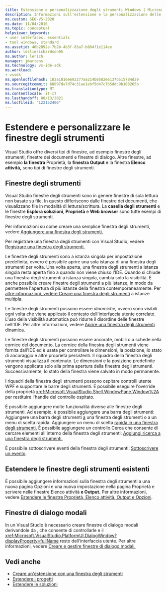 ```yaml
---
title: Estensione e personalizzazione degli strumenti Windows | Microsoft Docs
description: Informazioni sull'estensione e la personalizzazione delle finestre degli strumenti Visual Studio, tra cui il Finestra Proprietà, la finestra Output e la Elenco attività finestra.
ms.custom: SEO-VS-2020
ms.date: 11/04/2016
ms.topic: conceptual
helpviewer_keywords:
- user interfaces, essentials
- tool windows, standard
ms.assetid: 46b2892e-7b2b-4b3f-83a7-b884f1e114ee
author: leslierichardson95
ms.author: lerich
manager: jmartens
ms.technology: vs-ide-sdk
ms.workload:
- vssdk
ms.openlocfilehash: 182a1816e692277aa214b8682e6137b515784d29
ms.sourcegitcommit: 68897da7d74c31ae1ebf5d47c7b5ddc9b108265b
ms.translationtype: MT
ms.contentlocale: it-IT
ms.lasthandoff: 08/13/2021
ms.locfileid: "122152406"
---
```

# <a name="extend-and-customize-tool-windows"></a>Estendere e personalizzare le finestre degli strumenti
Visual Studio offre diversi tipi di finestre, ad esempio finestre degli strumenti, finestre dei documenti e finestre di dialogo. Altre finestre, ad esempio **la finestra** Proprietà, la **finestra Output** e la finestra **Elenco attività,** sono tipi di finestre degli strumenti.

## <a name="tool-windows"></a>Finestre degli strumenti
 Visual Studio finestre degli strumenti sono in genere finestre di sola lettura non basate su file. In questo differiscono dalle finestre dei documenti, che visualizzano file in modalità di lettura/scrittura. La **casella degli strumenti** e le finestre **Esplora soluzioni**, **Proprietà** e **Web browser** sono tutte esempi di finestre degli strumenti.

 Per informazioni su come creare una semplice finestra degli strumenti, vedere [Aggiungere una finestra degli strumenti.](../extensibility/adding-a-tool-window.md)

 Per registrare una finestra degli strumenti con Visual Studio, vedere [Registrare una finestra degli strumenti.](../extensibility/registering-a-tool-window.md)

 Le finestre degli strumenti sono a istanza singola per impostazione predefinita, ovvero è possibile aprire una sola istanza di una finestra degli strumenti per volta. Una volta aperta, una finestra degli strumenti a istanza singola resta aperta fino a quando non viene chiuso l'IDE. Quando si chiude una finestra degli strumenti a istanza singola, cambia solo la visibilità. È anche possibile creare finestre degli strumenti a più istanze, in modo da permettere l'apertura di più istanze della finestra contemporaneamente. Per [altre informazioni, vedere Creare una finestra degli strumenti](../extensibility/creating-a-multi-instance-tool-window.md) a istanze multipla.

 Le finestre degli strumenti possono essere *dinamiche,* ovvero sono visibili ogni volta che viene applicato il contesto dell'interfaccia utente correlato. L'uso della visibilità automatica può ridurre il disordine delle finestre nell'IDE. Per altre informazioni, vedere [Aprire una finestra degli strumenti dinamica.](../extensibility/opening-a-dynamic-tool-window.md)

 Le finestre degli strumenti possono essere ancorate, mobili o a schede nella cornice del documento. La cornice della finestra degli strumenti viene fornita dall'IDE ed è usata per controllare le dimensioni, la posizione, lo stato di ancoraggio e altre proprietà persistenti. Il riquadro della finestra degli strumenti visualizza il contenuto. Le dimensioni e la posizione predefinite vengono applicate solo alla prima apertura della finestra degli strumenti. Successivamente, lo stato della finestra viene salvato in modo permanente.

 I riquadri della finestra degli strumenti possono ospitare controlli utente WPF e supportare le barre degli strumenti. È possibile eseguire l'override della proprietà <xref:Microsoft.VisualStudio.Shell.WindowPane.Window%2A> per restituire l'handle del controllo ospitato.

 È possibile aggiungere molte funzionalità diverse alle finestre degli strumenti. Ad esempio, è possibile aggiungere una barra degli strumenti: Aggiungere una barra degli strumenti [a](../extensibility/adding-a-toolbar-to-a-tool-window.md) una finestra degli strumenti o a un menu di scelta rapida: Aggiungere un menu di scelta [rapida in una finestra degli strumenti.](../extensibility/adding-a-shortcut-menu-in-a-tool-window.md) È possibile aggiungere un controllo Cerca che consente di cercare elementi all'interno della finestra degli strumenti: [Aggiungi ricerca a una finestra degli strumenti.](../extensibility/adding-search-to-a-tool-window.md)

 È possibile sottoscrivere eventi della finestra degli strumenti: [Sottoscrivere un evento](../extensibility/subscribing-to-an-event.md).

## <a name="extend-existing-tool-windows"></a>Estendere le finestre degli strumenti esistenti
 È possibile aggiungere informazioni sulla finestra degli strumenti a una  nuova pagina Opzioni  e una nuova impostazione nella pagina Proprietà e scrivere nelle finestre Elenco attività **e Output.**  Per altre informazioni, vedere [Estendere le finestre Proprietà, Elenco attività, Output e Opzioni](../extensibility/extending-the-properties-task-list-output-and-options-windows.md).

## <a name="modal-dialog-boxes"></a>Finestre di dialogo modali
 In un Visual Studio è necessario creare finestre di dialogo modali derivandole da , che consente di controllarle e il <xref:Microsoft.VisualStudio.PlatformUI.DialogWindow?displayProperty=fullName> resto dell'interfaccia utente. Per altre informazioni, vedere [Creare e gestire finestre di dialogo modali.](../extensibility/creating-and-managing-modal-dialog-boxes.md)

## <a name="see-also"></a>Vedi anche
- [Creare un'estensione con una finestra degli strumenti](../extensibility/creating-an-extension-with-a-tool-window.md)
- [Estendere i progetti](../extensibility/extending-projects.md)
- [Estendere le soluzioni](../extensibility/extending-solutions.md)
